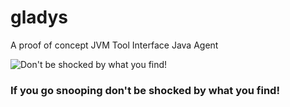 # gladys
A proof of concept JVM Tool Interface Java Agent

![Don't be shocked by what you find!][mskravitz]

### If you go snooping don't be shocked by what you find!

[mskravitz]: https://vignette.wikia.nocookie.net/bewitched/images/e/ee/Gladys_Kravitz.jpg/revision/latest?cb=20090817040052
